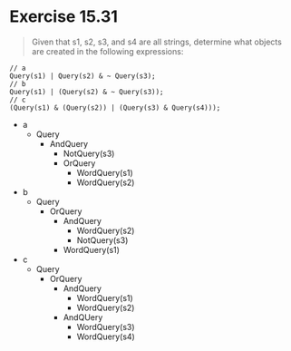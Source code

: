 # Exercise 15.31
> Given that s1, s2, s3, and s4 are all strings, determine what objects are created in the following expressions:
```
// a
Query(s1) | Query(s2) & ~ Query(s3);
// b
Query(s1) | (Query(s2) & ~ Query(s3));
// c
(Query(s1) & (Query(s2)) | (Query(s3) & Query(s4)));
```
- a
  - Query
    - AndQuery
      - NotQuery(s3)
      - OrQuery
        - WordQuery(s1)
        - WordQuery(s2)
- b
  - Query
    - OrQuery
      - AndQuery
        - WordQuery(s2)
        - NotQuery(s3)
      - WordQuery(s1)
- c
  - Query
    - OrQuery
      - AndQuery
        - WordQuery(s1)
        - WordQuery(s2)
      - AndQUery
        - WordQuery(s3)
        - WordQuery(s4)